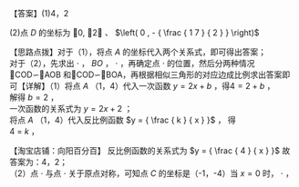 【答案】(1)4，2

(2)点 $D$ 的坐标为 0, 2 、 $\left( 0 , - { \frac { 1 7 } { 2 } } \right)$

【思路点拨】对于（1），将点 $A$ 的坐标代入两个关系式，即可得出答案；  
对于（2），先求出 $\cdot$ ， $B O$ ， $\cdot$ ，再确定点 $\cdot$ 的位置，然后分两种情况COD∽AOB 和COD∽BOA，再根据相似三角形的对应边成比例求出答案即可【详解】（1）将点 $A$ （1，4）代入一次函数 $y = 2 x + b$ ，得$4 = 2 + b$ ，  
解得 $b = 2$ ，  
一次函数的关系式为 $y = 2 x + 2$ ；  
将点 $A$ （1，4）代入反比例函数 $y = { \frac { k } { x } }$ ， 得  
$4 \ = \ k$ ，

【淘宝店铺：向阳百分百】 反比例函数的关系式为 $y = { \frac { 4 } { x } }$
故答案为：4，2；  
（2）点 $\cdot$ 与点 $\cdot$ 关于原点对称，可知点 $C$ 的坐标是（-1，-4）当 $\scriptstyle x = 0$ 时， $\cdot$ ，  

